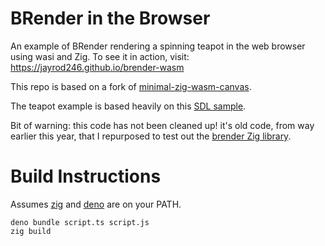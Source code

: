 # BRender in the Browser
An example of BRender rendering a spinning teapot in the web browser using wasi and Zig. To see it in action, visit: https://jayrod246.github.io/brender-wasm

This repo is based on a fork of [minimal-zig-wasm-canvas](https://github.com/daneelsan/minimal-zig-wasm-canvas).

The teapot example is based heavily on this [SDL sample](https://github.com/bjrkk/brenSDL).

Bit of warning: this code has not been cleaned up! it's old code, from way earlier this year, that I repurposed to test out the [brender Zig library](https://github.com/jayrod246/brender).

# Build Instructions
Assumes [zig](https://ziglang.org) and [deno](https://deno.land) are on your PATH.
```console
deno bundle script.ts script.js
zig build
```